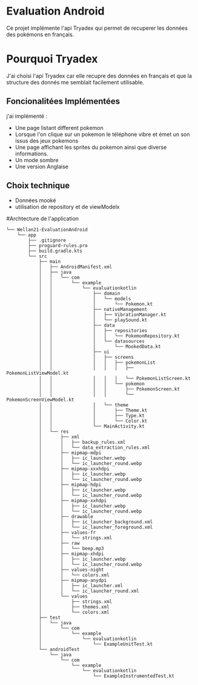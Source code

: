 # Evaluation Android

Ce projet implémente l'api Tryadex qui permet de recuperer les données des pokémons en français. 

 # Pourquoi Tryadex

J'ai choisi l'api Tryadex car elle recupre des données en français et que la structure des donnés me semblait facilement utilisable. 

## Foncionalitées Implémentées 
j'ai implémenté : 
- Une page listant different pokemon
- Lorsque l'on clique sur un pokemon le téléphone vibre et émet un son issus des jeux pokemons
- Une page affichant les sprites du pokemon ainsi que diverse informations.
- Un mode sombre
- Une version Anglaise
## Choix technique 
- Données mooké
- utilisation de repository et de viewModelx

#Archtecture de l'application 
```
└── Wellan21-EvaluationAndroid
    └── app
        ├── .gitignore
        ├── proguard-rules.pro
        ├── build.gradle.kts
        └── src
            ├── main
            │   ├── AndroidManifest.xml
            │   ├── java
            │   │   └── com
            │   │       └── example
            │   │           └── evaluationkotlin
            │   │               ├── domain
            │   │               │   └── models
            │   │               │       └── Pokemon.kt
            │   │               ├── nativeManagement
            │   │               │   ├── VibrationManager.kt
            │   │               │   └── playSound.kt
            │   │               ├── data
            │   │               │   ├── repositories
            │   │               │   │   └── PokemonRepository.kt
            │   │               │   └── datasources
            │   │               │       └── MookedData.kt
            │   │               ├── ui
            │   │               │   ├── screens
            │   │               │   │   ├── pokemonList
            │   │               │   │   │   ├── PokemonListViewModel.kt
            │   │               │   │   │   └── PokemonListScreen.kt
            │   │               │   │   └── pokemon
            │   │               │   │       ├── PokemonScreen.kt
            │   │               │   │       └── PokemonScreenViewModel.kt
            │   │               │   └── theme
            │   │               │       ├── Theme.kt
            │   │               │       ├── Type.kt
            │   │               │       └── Color.kt
            │   │               └── MainActivity.kt
            │   └── res
            │       ├── xml
            │       │   ├── backup_rules.xml
            │       │   └── data_extraction_rules.xml
            │       ├── mipmap-mdpi
            │       │   ├── ic_launcher.webp
            │       │   └── ic_launcher_round.webp
            │       ├── mipmap-xxxhdpi
            │       │   ├── ic_launcher.webp
            │       │   └── ic_launcher_round.webp
            │       ├── mipmap-hdpi
            │       │   ├── ic_launcher.webp
            │       │   └── ic_launcher_round.webp
            │       ├── mipmap-xxhdpi
            │       │   ├── ic_launcher.webp
            │       │   └── ic_launcher_round.webp
            │       ├── drawable
            │       │   ├── ic_launcher_background.xml
            │       │   └── ic_launcher_foreground.xml
            │       ├── values-fr
            │       │   └── strings.xml
            │       ├── raw
            │       │   └── beep.mp3
            │       ├── mipmap-xhdpi
            │       │   ├── ic_launcher.webp
            │       │   └── ic_launcher_round.webp
            │       ├── values-night
            │       │   └── colors.xml
            │       ├── mipmap-anydpi
            │       │   ├── ic_launcher.xml
            │       │   └── ic_launcher_round.xml
            │       └── values
            │           ├── strings.xml
            │           ├── themes.xml
            │           └── colors.xml
            ├── test
            │   └── java
            │       └── com
            │           └── example
            │               └── evaluationkotlin
            │                   └── ExampleUnitTest.kt
            └── androidTest
                └── java
                    └── com
                        └── example
                            └── evaluationkotlin
                                └── ExampleInstrumentedTest.kt
```

  
